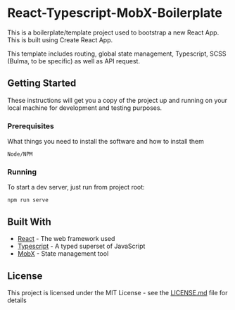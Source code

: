# React-Typescript-MobX-Boilerplate

This is a boilerplate/template project used to bootstrap a new React App. This is built using Create React App.

This template includes routing, global state management, Typescript, SCSS (Bulma, to be specific) as well as API request.

## Getting Started

These instructions will get you a copy of the project up and running on your local machine for development and testing purposes.

### Prerequisites

What things you need to install the software and how to install them

```
Node/NPM
```

### Running

To start a dev server, just run from project root:

```
npm run serve
```

## Built With

* [React](https://reactjs.org/) - The web framework used
* [Typescript](https://www.typescriptlang.org/) - A typed superset of JavaScript
* [MobX](https://mobx.js.org/README.html) - State management tool

## License

This project is licensed under the MIT License - see the [LICENSE.md](LICENSE.md) file for details
